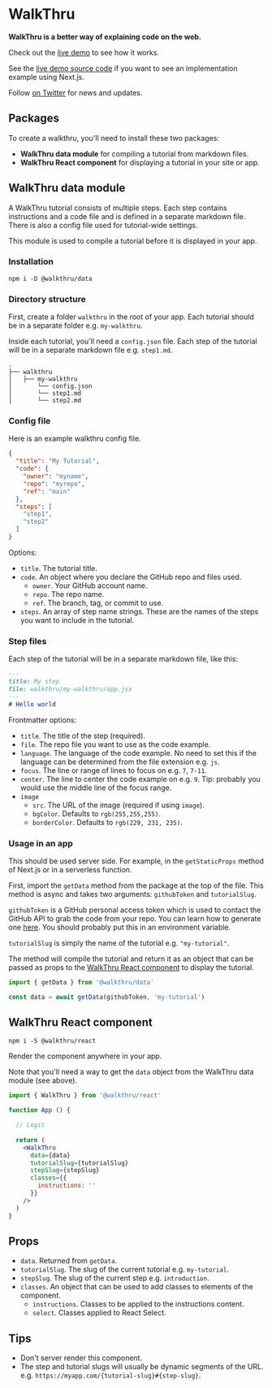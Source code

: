 # WalkThru

**WalkThru is a better way of explaining code on the web.**

Check out the [live demo](https://walkthru.netlify.app/walkthru-intro) to see how it works.

See the [live demo source code](https://github.com/walkthru/next) if you want to see an implementation example using Next.js. 

Follow [on Twitter](https://twitter.com/walkthruapp) for news and updates.

## Packages

To create a walkthru, you'll need to install these two packages:

- **WalkThru data module** for compiling a tutorial from markdown files.
- **WalkThru React component** for displaying a tutorial in your site or app.

## WalkThru data module

A WalkThru tutorial consists of multiple steps. Each step contains instructions and a code file and is defined in a separate markdown file. There is also a config file used for tutorial-wide settings.

This module is used to compile a tutorial before it is displayed in your app.

### Installation

```
npm i -D @walkthru/data
```

### Directory structure

First, create a folder `walkthru` in the root of your app. Each tutorial should be in a separate folder e.g. `my-walkthru`.

Inside each tutorial, you'll need a `config.json` file. Each step of the tutorial will be in a separate markdown file e.g. `step1.md`.

```
.
├── walkthru
│   ├── my-walkthru
│       └── config.json
│       └── step1.md
│       └── step2.md
```

### Config file

Here is an example walkthru config file.

```json
{
  "title": "My Tutorial",
  "code": {
    "owner": "myname",
    "repo": "myrepo",
    "ref": "main"
  },
  "steps": [
    "step1",
    "step2"
  ]
}
```

Options:
- `title`. The tutorial title.
- `code`. An object where you declare the GitHub repo and files used.
    - `owner`. Your GitHub account name.
    - `repo`. The repo name.
    - `ref`. The branch, tag, or commit to use.
- `steps`. An array of step name strings. These are the names of the steps you want to include in the tutorial.

### Step files

Each step of the tutorial will be in a separate markdown file, like this:

```markdown
---
title: My step
file: walkthru/my-walkthru/app.jsx
---
# Hello world
```

Frontmatter options:
- `title`. The title of the step (required).
- `file`. The repo file you want to use as the code example.
- `language`. The language of the code example. No need to set this if the language can be determined from the file extension e.g. `js`.
- `focus`. The line or range of lines to focus on e.g. `7`, `7-11`.
- `center`. The line to center the code example on e.g. `9`. Tip: probably you would use the middle line of the focus range.
- `image`
  - `src`. The URL of the image (required if using `image`).
  - `bgColor`. Defaults to `rgb(255,255,255)`.
  - `borderColor`. Defaults to `rgb(229, 231, 235)`.

### Usage in an app

This should be used server side. For example, in the `getStaticProps` method of Next.js or in a serverless function.

First, import the `getData` method from the package at the top of the file. This method is async and takes two arguments: `githubToken` and `tutorialSlug`.

`githubToken` is a GitHub personal access token which is used to contact the GitHub API to grab the code from your repo. You can learn how to generate one [here](https://docs.github.com/en/authentication/keeping-your-account-and-data-secure/creating-a-personal-access-token). You should probably put this in an environment variable.

`tutorialSlug` is simply the name of the tutorial e.g. `"my-tutorial"`.

The method will compile the tutorial and return it as an object that can be passed as props to the [WalkThru React component](https://github.com/walkthru/react) to display the tutorial.

```js
import { getData } from '@walkthru/data'

const data = await getData(githubToken, 'my-tutorial')
```

## WalkThru React component

```
npm i -S @walkthru/react
```

Render the component anywhere in your app.

Note that you'll need a way to get the `data` object from the WalkThru data module (see above).

```jsx
import { WalkThru } from '@walkthru/react'

function App () {

  // Logic
  
  return (
    <WalkThru
      data={data}
      tutorialSlug={tutorialSlug}
      stepSlug={stepSlug}
      classes={{
        instructions: ''
      }}
    />
  )
}
```

## Props

- `data`. Returned from `getData`.
- `tutorialSlug`. The slug of the current tutorial e.g. `my-tutorial`.
- `stepSlug`. The slug of the current step e.g. `introduction`.
- `classes`. An object that can be used to add classes to elements of the component.
    - `instructions`. Classes to be applied to the instructions content.
    - `select`. Classes applied to React Select.

## Tips

- Don't server render this component.
- The step and tutorial slugs will usually be dynamic segments of the URL. e.g. `https://myapp.com/{tutorial-slug}#{step-slug}`.
